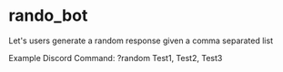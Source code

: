# rando_bot

Let's users generate a random response given a comma separated list

Example Discord Command:
?random Test1, Test2, Test3
